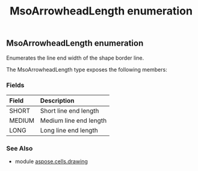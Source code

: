 ﻿---
title: MsoArrowheadLength enumeration
second_title: Aspose.Cells for Python via .NET API References
description: 
type: docs
weight: 970
url: /aspose.cells.drawing/msoarrowheadlength/
is_root: false
---

## MsoArrowheadLength enumeration

Enumerates the line end width of the shape border line.



The MsoArrowheadLength type exposes the following members:

### Fields
| Field | Description |
| :- | :- |
| SHORT | Short line end length |
| MEDIUM | Medium line end length |
| LONG | Long line end length |



### See Also
* module [aspose.cells.drawing](..)
